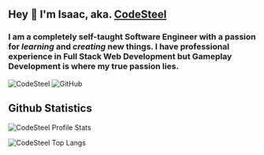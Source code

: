 ## Hey 👋 I'm Isaac, aka. [CodeSteel](https://www.codesteel.io/)
### I am a completely self-taught Software Engineer with a passion for *learning* and *creating* new things. I have professional experience in Full Stack Web Development but Gameplay Development is where my true passion lies.


<img src="https://komarev.com/ghpvc/?username=codesteel&style=for-the-badge&logo=github&color=blue" alt="CodeSteel" />

<img src="https://img.shields.io/github/followers/codesteel.svg?label=Followers&style=for-the-badge&logo=github&color=blue" alt="GitHub">

## Github Statistics

<p align="left"><img src="https://github-readme-stats.vercel.app/api?username=codesteel&show_icons=true&theme=tokyonight" alt="CodeSteel Profile Stats" /></p>

<p align="left"><img src="https://github-readme-stats.vercel.app/api/top-langs/?username=codesteel&langs_count=10&theme=tokyonight" alt="CodeSteel Top Langs" /></p>

<!-- <p align="left"><img src="https://github-readme-stats.vercel.app/api/wakatime?username=codesteel&range=last_7_days" alt="CodeSteel Week Stats" /></p> -->
